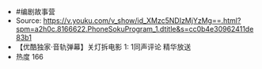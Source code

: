 - #编剧故事营
- Source: <https://v.youku.com/v_show/id_XMzc5NDIzMjYzMg==.html?spm=a2h0c.8166622.PhoneSokuProgram_1.dtitle&s=cc0b4e30962411de83b1>
- 【优酷独家·音轨弹幕】关灯拆电影 1: 1同声评论 精华放送
- 热度 166
